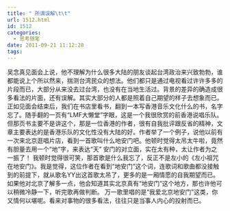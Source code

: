 ```yaml
---
title: " 所谓误解\t\t"
url: 1512.html
id: 1512
categories:
  - 思考随笔
date: 2011-09-21 11:12:28
tags:
---
```


吴念真见面会上说，他不理解为什么很多大陆的朋友谈起台湾政治来兴致勃勃，谁都能说上个所以然来，揣测台湾民众的想法。他们都只是通过电视看过许许多多的片段而已，大部分从来没去过台湾，也没有在当地生活过。背景的差异的确造成很多看法的片面，还有误解。其实大部分的人都是照着自己期望的样子去想象而已。 正如见面会结束后，我们在书店里看书，翻到一本写香港音乐文化什么的书，名字忘了。随手翻的一页有“LMF大懒堂”字眼，这是一个我很欣赏的前香港说唱乐队。但那页书主要不是讲这个，那是一位香港的作者，很有自我批评跟反省的精神，文章主要表达的是香港乐队的文化性没有大陆的好。作者举了一个例子，说他以前有一次来北京逛唱片店，看到一首歌叫什么地安门吧。他顿时觉得太吊太牛啦，竟然有胆量去用一个“地”字，来表达“天” 安门的对立面，实在太有种，太让作者为之一振了！ 我顿时觉得很可笑，那首歌是什么我忘了，反正不是左小的《左小祖咒在地安门》。我是觉得，这位作者在看到“地安门”这个词，连歌词和歌曲都没接触到的前提下，就从歌名YY出这首歌太吊了，更多的是一厢情愿的自我期望而已。如果他对北京了解多一点，他会知道其实北京真有“地安门”这个地方，那也许他可以稍微冷静一下，听完歌再做判断。 万一歌里唱的是“我爱北京地安门”这类，你又情何以堪呢。看来对事物的很多看法，往往只是当事人内心的投射而已。